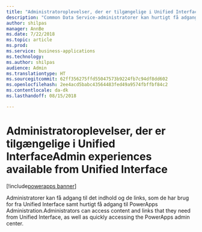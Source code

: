 ```yaml
---
title: "Administratoroplevelser, der er tilgængelige i Unified Interface"
description: "Common Data Service-administratorer kan hurtigt få adgang til oplysninger fra Unified Interface"
author: shilpas
manager: AnnBe
ms.date: 7/22/2018
ms.topic: article
ms.prod: 
ms.service: business-applications
ms.technology: 
ms.author: shilpas
audience: Admin
ms.translationtype: HT
ms.sourcegitcommit: 62ff356275ffd55047573b9224fb7c94df8dd602
ms.openlocfilehash: 2ee4acd5babc43564483fed49a9574fbffbf84c2
ms.contentlocale: da-dk
ms.lasthandoff: 08/15/2018

---
```

# <a name="admin-experiences-available-from-unified-interface"></a><span data-ttu-id="30710-103">Administratoroplevelser, der er tilgængelige i Unified Interface</span><span class="sxs-lookup"><span data-stu-id="30710-103">Admin experiences available from Unified Interface</span></span>

[!include[powerapps banner](../includes/powerapps.md)]




<span data-ttu-id="30710-104">Administratorer kan få adgang til det indhold og de links, som de har brug for fra Unified Interface samt hurtigt få adgang til PowerApps Administration.</span><span class="sxs-lookup"><span data-stu-id="30710-104">Administrators can access content and links that they need from Unified Interface, as well as quickly accessing the PowerApps admin center.</span></span>

